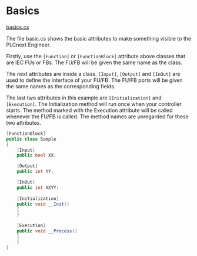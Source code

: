 # Basics
[basics.cs](basics.cs)

The file basic.cs shows the basic attributes to make something visible to the PLCnext Engineer.

Firstly, use the `[Function]` or `[FunctionBlock]` attribute above classes that are IEC FUs or FBs.
The FU/FB will be given the same name as the class.

The next attributes are inside a class. `[Input]`, `[Output]` and `[InOut]` are used to define the interface of your FU/FB.
The FU/FB ports will be given the same names as the corresponding fields. 

The last two attributes in this example are `[Initialization]` and `[Execution]`. 
The Initialization method will run once when your controller starts. The method marked with the Execution attribute will be called whenever the FU/FB is called.
The method names are unregarded for these two attributes.

```cs
[FunctionBlock]
public class Sample
{
    [Input]
    public bool XX;

    [Output]
    public int YY;

    [InOut]
    public int XXYY;
        
    [Initialization]
    public void __Init()
    {
    }

    [Execution]
    public void __Process()
    {
    }
}
```